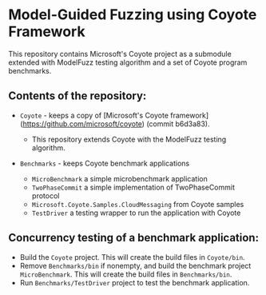 # Model-Guided Fuzzing using Coyote Framework

This repository contains Microsoft's Coyote project as a submodule extended with ModelFuzz testing algorithm and a set of Coyote program benchmarks.

## Contents of the repository:

- `Coyote` - keeps a copy of [Microsoft's Coyote framework] (https://github.com/microsoft/coyote) (commit b6d3a83). 
	- 	This repository extends Coyote with the ModelFuzz testing algorithm.

- `Benchmarks` - keeps Coyote benchmark applications
	- `MicroBenchmark` a simple microbenchmark application 
	- `TwoPhaseCommit` a simple implementation of TwoPhaseCommit protocol
	- `Microsoft.Coyote.Samples.CloudMessaging` from Coyote samples 
	- `TestDriver` a testing wrapper to run the application with Coyote


## Concurrency testing of a benchmark application:

- Build the `Coyote` project. This will create the build files in `Coyote/bin`.
- Remove `Benchmarks/bin` if nonempty, and build the benchmark project `MicroBenchmark`. This will create the build files in `Benchmarks/bin`. 
- Run `Benchmarks/TestDriver` project to test the benchmark application.

